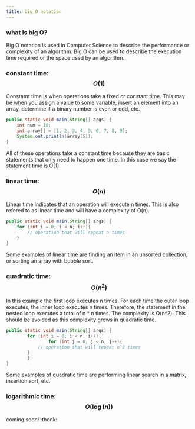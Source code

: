 ```yaml
---
title: big O notation
---
```


### what is big O?

Big O notation is used in Computer Science to describe the performance or complexity of an algorithm. Big O can be used to describe the execution time required or the space used by an algorithm.

### constant time: $$ O(1) $$

Constatnt time is when operations take a fixed or constant time. This may be when you assign a value to some variable, insert an element into an array, determine if a binary number is even or odd, etc. 

```java
public static void main(String[] args) {
	int num = 10;
	int array[] = [1, 2, 3, 4, 5, 6, 7, 8, 9];
	System.out.println(array[5]);
}
```
All of these operations take a constant time because they are basic statements that only need to happen one time. In this case we say the statement time is O(1).

### linear time: $$ O(n) $$

Linear time indicates that an operation will execute n times. This is also refered to as linear time and will have a complexity of O(n).

```java
public static void main(String[] args) {
	for (int i = 0; i < n; i++){
		// operation that will repeat n times
	}
}
```

Some examples of linear time are finding an item in an unsorted collection, or sorting an array with bubble sort.

### quadratic time: $$ O(n^2) $$

In this example the first loop executes n times. For each time the outer loop executes, the inner loop executes n times. Therefore, the statement in the nested loop executes a total of n * n times. The complexity is O(n^2). This should be avoided as this complexity grows in quadratic time. 

```java 
public static void main(String[] args) {
        for (int i = 0; i < n; i++){
                for (int j = 0; j < n; j++){
			// operation that will repeat n^2 times
		} 
        }
}
```
Some examples of quadratic time are performing linear search in a matrix, insertion sort, etc.

### logarithmic time: $$ O(\log(n)) $$

coming soon! 
:thonk:
